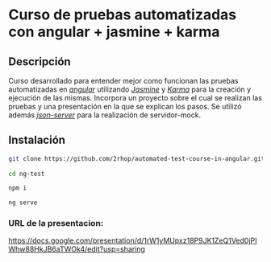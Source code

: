 # Curso de pruebas automatizadas con angular + jasmine + karma

## Descripción

Curso desarrollado para entender mejor como funcionan las pruebas automatizadas en [*angular*](https://angular.io/) utilizando [*Jasmine*](https://jasmine.github.io/) y [*Karma*](https://karma-runner.github.io/latest/index.html) para la creación y ejecución de las mismas. Incorpora un proyecto sobre el cual se realizan las pruebas y una presentación en la que se explican los pasos. Se utilizó además [*json-server*](https://www.npmjs.com/package/json-server) para la realización de servidor-mock.

## Instalación

``` bash
git clone https://github.com/2rhop/automated-test-course-in-angular.git ng-test
    
cd ng-test

npm i

ng serve
``` 


### **URL de la presentacion:** 
https://docs.google.com/presentation/d/1rW1yMUpxz18P9JK1ZeQ1Ved0jPIWhw88HkJB6aTWOk4/edit?usp=sharing
